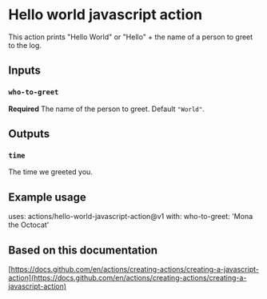 # Hello world javascript action

This action prints "Hello World" or "Hello" + the name of a person to greet to the log.

## Inputs

### `who-to-greet`

**Required** The name of the person to greet. Default `"World"`.

## Outputs

### `time`

The time we greeted you.

## Example usage

uses: actions/hello-world-javascript-action@v1
with:
  who-to-greet: 'Mona the Octocat'
  
## Based on this documentation
[https://docs.github.com/en/actions/creating-actions/creating-a-javascript-action](https://docs.github.com/en/actions/creating-actions/creating-a-javascript-action)
